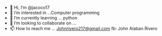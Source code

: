 - 👋 Hi, I’m @jacoco17
- 👀 I’m interested in ...Computer programming
- 🌱 I’m currently learning ... python 
- 💞️ I’m looking to collaborate on ...
- 📫 How to reach me ... Johnrivero217@gmail.com fb: John Alaban Rivero

<!---
jacoco17/jacoco17 is a ✨ special ✨ repository because its `README.md` (this file) appears on your GitHub profile.
You can click the Preview link to take a look at your changes.
--->
